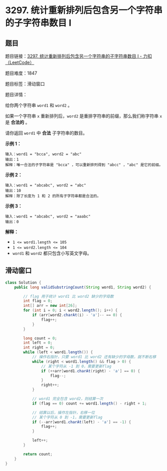 # 3297. 统计重新排列后包含另一个字符串的子字符串数目 I

## 题目

题目链接：[3297. 统计重新排列后包含另一个字符串的子字符串数目 I - 力扣（LeetCode）](https://leetcode.cn/problems/count-substrings-that-can-be-rearranged-to-contain-a-string-i/description/)

题目难度：1847

题目标签：滑动窗口

题目详情：

给你两个字符串 `word1` 和 `word2` 。

如果一个字符串 `x` 重新排列后，`word2` 是重排字符串的前缀，那么我们称字符串 `x` 是 **合法的** 。

请你返回 `word1` 中 **合法** 子字符串的数目。

**示例 1：**

```
输入：word1 = "bcca", word2 = "abc"
输出：1
解释：唯一合法的子字符串是 "bcca" ，可以重新排列得到 "abcc" ，"abc" 是它的前缀。
```

**示例 2：**

```
输入：word1 = "abcabc", word2 = "abc"
输出：10
解释：除了长度为 1 和 2 的所有子字符串都是合法的。
```

**示例 3：**

```
输入：word1 = "abcabc", word2 = "aaabc"
输出：0
```

**解释：**

- `1 <= word1.length <= 105`
- `1 <= word2.length <= 104`
- `word1` 和 `word2` 都只包含小写英文字母。



## 滑动窗口

``` java
class Solution {
    public long validSubstringCount(String word1, String word2) {

        // flag 用于统计 word1 比 word2 缺少的字母数
        int flag = 0;
        int[] arr = new int[26];
        for (int i = 0; i < word2.length(); i++) {
            if (arr[word2.charAt(i) - 'a']-- == 0) {
                flag++;
            }
        }

        long count = 0;
        int left = 0;
        int right = 0;
        while (left < word1.length()) {
            // 操作右指针，只要 word1 比 word2 还有缺少的字母数，就不断右移
            while (right < word1.length() && flag > 0) {
                // 某个字符从 -1 到 0，需要更新flag
                if (++arr[word1.charAt(right) - 'a'] == 0) {
                    flag--;
                }
                right++;
            }

            // word1 完全包含 word2，则结算一次
            if (flag == 0) count += word1.length() - right + 1;

            // 结算以后，操作左指针，右移一位
            // 某个字符从 0 到 -1，需要更新flag
            if (--arr[word1.charAt(left) - 'a'] == -1) {
                flag++;
            }

            left++;
        }

        return count;
    }
}
```
